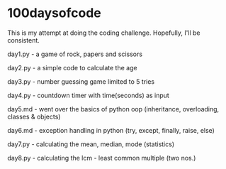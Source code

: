 # 100daysofcode
This is my attempt at doing the coding challenge. Hopefully, I'll be consistent.

day1.py - a game of rock, papers and scissors 

day2.py - a simple code to calculate the age

day3.py - number guessing game limited to 5 tries

day4.py - countdown timer with time(seconds) as input

day5.md - went over the basics of python oop (inheritance, overloading, classes & objects)

day6.md - exception handling in python (try, except, finally, raise, else)

day7.py - calculating the mean, median, mode (statistics)

day8.py - calculating the lcm - least common multiple (two nos.)